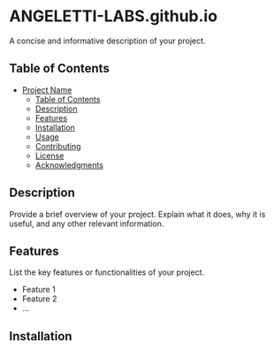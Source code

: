 # ANGELETTI-LABS.github.io

A concise and informative description of your project.

## Table of Contents

- [Project Name](#project-name)
  - [Table of Contents](#table-of-contents)
  - [Description](#description)
  - [Features](#features)
  - [Installation](#installation)
  - [Usage](#usage)
  - [Contributing](#contributing)
  - [License](#license)
  - [Acknowledgments](#acknowledgments)

## Description

Provide a brief overview of your project. Explain what it does, why it is useful, and any other relevant information.

## Features

List the key features or functionalities of your project.

- Feature 1
- Feature 2
- ...

## Installation
